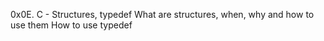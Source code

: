 0x0E. C - Structures, typedef What are structures, when, why and how to use them How to use typedef
